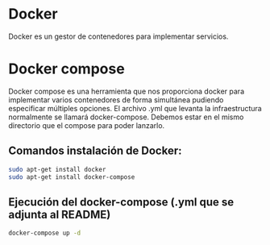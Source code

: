 # Docker 
Docker es un gestor de contenedores para implementar servicios.

# Docker compose 
Docker compose es una herramienta que nos proporciona docker para implementar 
varios contenedores de forma simultánea pudiendo especificar múltiples opciones.
El archivo .yml que levanta la infraestructura normalmente se llamará docker-compose.
Debemos estar en el mismo directorio que el compose para poder lanzarlo.

## Comandos instalación de Docker:

```bash
sudo apt-get install docker
sudo apt-get install docker-compose
``` 


## Ejecución del docker-compose (.yml que se adjunta al README)

```bash
docker-compose up -d
```
